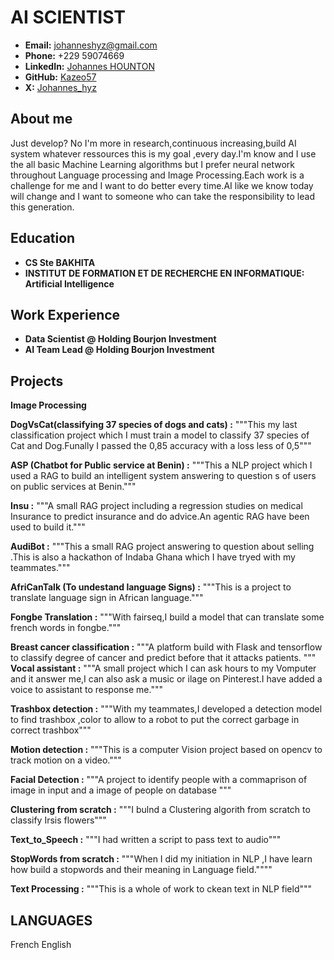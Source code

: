 # AI SCIENTIST 
- **Email:** johanneshyz@gmail.com
- **Phone:** +229 59074669
- **LinkedIn:** [Johannes HOUNTON](https://www.linkedin.com/in/johannes-hounton-a87954271?utm_source=share&utm_campaign=share_via&utm_content=profile&utm_medium=android_app)
- **GitHub:** [Kazeo57](https://github.com/Kazeo57)
- **X:** [Johannes_hyz](https://x.com/Johannes_hyz?t=uvBgfI2sFK9_n2_NL0oaCQ&s=09)

## About me
Just develop? No I'm more in research,continuous increasing,build AI system whatever ressources this is my goal ,every day.I'm know and I use the all basic Machine Learning algorithms but I prefer neural network throughout Language processing and Image Processing.Each work is a challenge for me and I want to do better every time.AI like we know today will change and I want to someone who can take the responsibility to lead this generation.

## Education
- **CS Ste BAKHITA**
- **INSTITUT DE FORMATION ET DE RECHERCHE EN INFORMATIQUE: Artificial Intelligence** 

## Work Experience 
- **Data Scientist @ Holding Bourjon Investment**
- **AI Team Lead   @ Holding Bourjon Investment**

## Projects
**Image Processing**
  
**DogVsCat(classifying 37 species of dogs and cats) :**
"""This my last classification project which I must train a model to classify 37 species of Cat and Dog.Funally I passed the 0,85 accuracy with a loss less of 0,5"""

**ASP (Chatbot for Public service at Benin) :** 
"""This a NLP project which I used a RAG to build an intelligent system answering to question s of users on public services at Benin."""

**Insu :**
"""A small RAG project including a regression studies on medical Insurance to predict insurance and do advice.An agentic RAG have been used to build it."""

**AudiBot :**
"""This a small RAG project answering to question about selling .This is also a hackathon of Indaba Ghana which I have tryed with my teammates."""

**AfriCanTalk (To undestand language Signs) :**
"""This is a project to translate language sign in African language."""

**Fongbe Translation :**
"""With fairseq,I build a model that can translate some french words in fongbe."""

**Breast cancer classification :**
"""A platform build with Flask and tensorflow to classify degree of cancer and predict before that it attacks patients.
"""
**Vocal assistant :**
"""A small project which I can ask hours to my Vomputer and it answer me,I can also ask a music or ilage on Pinterest.I have added a voice to assistant to response me."""

**Trashbox detection :**
"""With my teammates,I developed a detection model to find trashbox ,color to allow to a robot to put the correct garbage in correct trashbox"""

**Motion detection :**
"""This is a computer Vision project based on opencv to track motion on a video."""

**Facial Detection :**
"""A project to identify  people with a commaprison of image in input and a image of people on database """

**Clustering from scratch :**
"""I bulnd a Clustering algorith from scratch to classify Irsis flowers"""

**Text_to_Speech :** 
"""I had written a script to pass text to audio"""

**StopWords from scratch :**
"""When I did my initiation in NLP ,I have learn how build a stopwords and their meaning in Language field.""""

**Text Processing :**
"""This is a whole of work to ckean text in NLP field"""

## LANGUAGES
French 
English 







 

